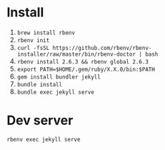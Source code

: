 # Install
1. `brew install rbenv`
1. `rbenv init`
1. `curl -fsSL https://github.com/rbenv/rbenv-installer/raw/master/bin/rbenv-doctor | bash`
1. `rbenv install 2.6.3 && rbenv global 2.6.3`
1. `export PATH=$HOME/.gem/ruby/X.X.0/bin:$PATH`
1. `gem install bundler jekyll`
1. `bundle install`
1. `bundle exec jekyll serve`

# Dev server
`rbenv exec jekyll serve`
